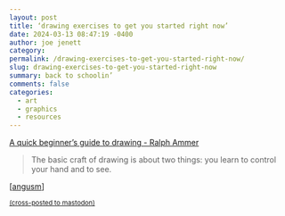 ```yaml
---
layout: post
title: ‘drawing exercises to get you started right now’
date: 2024-03-13 08:47:19 -0400
author: joe jenett
category: 
permalink: /drawing-exercises-to-get-you-started-right-now/
slug: drawing-exercises-to-get-you-started-right-now
summary: back to schoolin’
comments: false
categories:
  - art
  - graphics
  - resources
---
```

<a title="A quick beginner’s guide to drawing - Ralph Ammer" href="https://ralphammer.com/a-quick-beginners-guide-to-drawing/">A quick beginner’s guide to drawing - Ralph Ammer</a>
<blockquote><p>The basic craft of drawing is about two things: you learn to control your hand and to see.</p></blockquote>
[<a href="https://pinboard.in/u:angusm">angusm</a>]

<a href="https://brid.gy/publish/mastodon"><small>(cross-posted to mastodon)</small></a>